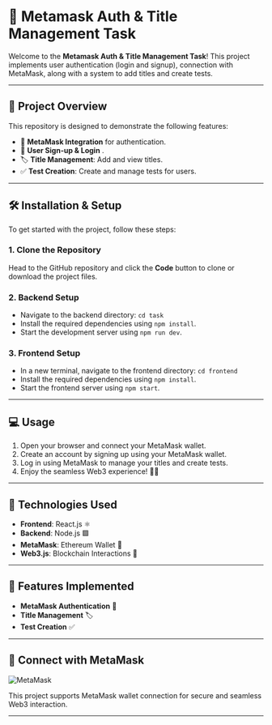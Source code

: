 # 🌟 Metamask Auth & Title Management Task

Welcome to the **Metamask Auth & Title Management Task**! This project implements user authentication (login and signup), connection with MetaMask, along with a system to add titles and create tests.

---

## 🚀 Project Overview

This repository is designed to demonstrate the following features:

- 🔑 **MetaMask Integration** for authentication.
- 📝 **User Sign-up & Login** .
- 🏷️ **Title Management**: Add and view titles.
- ✅ **Test Creation**: Create and manage tests for users.

---

## 🛠️ Installation & Setup

To get started with the project, follow these steps:

### 1. **Clone the Repository**

Head to the GitHub repository and click the **Code** button to clone or download the project files.

### 2. **Backend Setup**

- Navigate to the backend directory: `cd task`
- Install the required dependencies using `npm install`.
- Start the development server using `npm run dev`.

### 3. **Frontend Setup**

- In a new terminal, navigate to the frontend directory: `cd frontend`
- Install the required dependencies using `npm install`.
- Start the frontend server using `npm start`.

---

## 💻 Usage

1. Open your browser and connect your MetaMask wallet.
2. Create an account by signing up using your MetaMask wallet.
3. Log in using MetaMask to manage your titles and create tests.
4. Enjoy the seamless Web3 experience! 🦊✨

---

## 🔧 Technologies Used

- **Frontend**: React.js ⚛️
- **Backend**: Node.js 🟩
- **MetaMask**: Ethereum Wallet 🦊
- **Web3.js**: Blockchain Interactions 🔗

---
## 🎯 Features Implemented

- **MetaMask Authentication** 🔐
- **Title Management** 🏷️
- **Test Creation** ✅

---

## 💬 Connect with MetaMask

![MetaMask](https://img.shields.io/badge/MetaMask-enabled-brightgreen?logo=metamask&logoColor=white)

This project supports MetaMask wallet connection for secure and seamless Web3 interaction.

---

